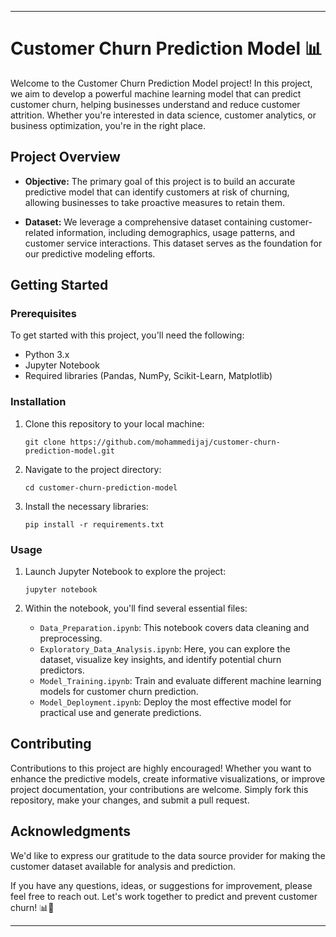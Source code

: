 

---

# Customer Churn Prediction Model 📊

Welcome to the Customer Churn Prediction Model project! In this project, we aim to develop a powerful machine learning model that can predict customer churn, helping businesses understand and reduce customer attrition. Whether you're interested in data science, customer analytics, or business optimization, you're in the right place.

## Project Overview

- **Objective:** The primary goal of this project is to build an accurate predictive model that can identify customers at risk of churning, allowing businesses to take proactive measures to retain them.

- **Dataset:** We leverage a comprehensive dataset containing customer-related information, including demographics, usage patterns, and customer service interactions. This dataset serves as the foundation for our predictive modeling efforts.

## Getting Started

### Prerequisites

To get started with this project, you'll need the following:

- Python 3.x
- Jupyter Notebook
- Required libraries (Pandas, NumPy, Scikit-Learn, Matplotlib)

### Installation

1. Clone this repository to your local machine:

   ```shell
   git clone https://github.com/mohammedijaj/customer-churn-prediction-model.git
   ```

2. Navigate to the project directory:

   ```shell
   cd customer-churn-prediction-model
   ```

3. Install the necessary libraries:

   ```shell
   pip install -r requirements.txt
   ```

### Usage

1. Launch Jupyter Notebook to explore the project:

   ```shell
   jupyter notebook
   ```

2. Within the notebook, you'll find several essential files:

   - `Data_Preparation.ipynb`: This notebook covers data cleaning and preprocessing.
   - `Exploratory_Data_Analysis.ipynb`: Here, you can explore the dataset, visualize key insights, and identify potential churn predictors.
   - `Model_Training.ipynb`: Train and evaluate different machine learning models for customer churn prediction.
   - `Model_Deployment.ipynb`: Deploy the most effective model for practical use and generate predictions.

## Contributing

Contributions to this project are highly encouraged! Whether you want to enhance the predictive models, create informative visualizations, or improve project documentation, your contributions are welcome. Simply fork this repository, make your changes, and submit a pull request.


## Acknowledgments

We'd like to express our gratitude to the data source provider for making the customer dataset available for analysis and prediction.

If you have any questions, ideas, or suggestions for improvement, please feel free to reach out. Let's work together to predict and prevent customer churn! 📊👥

---

